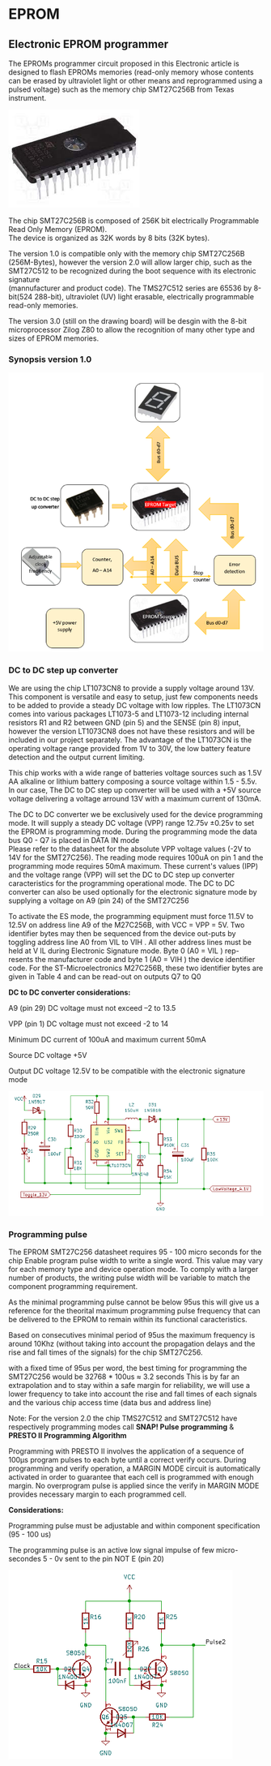 # EPROM
## Electronic EPROM programmer

The EPROMs programmer circuit proposed in this Electronic article is designed to flash 
EPROMs memories (read-only memory whose contents can be erased by ultraviolet light 
or other means and reprogrammed using a pulsed voltage) such as the memory chip SMT27C256B from Texas instrument. 


![image](https://github.com/yoyoberenguer/EPROM/blob/main/27C256.jpg)

The chip SMT27C256B is composed of 256K bit electrically Programmable Read Only Memory (EPROM).  
The device is organized as 32K words by 8 bits  (32K  bytes). 

The version 1.0 is compatible only with the memory chip SMT27C256B (256M-Bytes), however the version 2.0 will
allow larger chip, such as the SMT27C512 to be recognized during the boot sequence with its electronic signature  
(mannufacturer and product code). The  TMS27C512  series  are 65536 by  8-bit(524 288-bit), ultraviolet (UV) 
light erasable, electrically programmable read-only  memories.

The version 3.0 (still on the drawing board) will be desgin with the 8-bit microprocessor Zilog Z80 
to allow the recognition of many other type and sizes of EPROM memories. 

### Synopsis version 1.0


![image](https://github.com/yoyoberenguer/EPROM/blob/main/schematic1_version1.PNG?raw=true)


### DC to DC step up converter
We are using the chip LT1073CN8 to provide a supply voltage around 13V. 
This component is versatile and easy to setup, just few components needs to be added to provide 
a steady DC voltage with low ripples. The LT1073CN comes into various packages LT1073-5 and LT1073-12 
including internal resistors R1 and R2 between GND (pin 5) and the SENSE (pin 8) input, however the 
version LT1073CN8 does not have these resistors and will be included in our project separately. 
The advantage of the LT1073CN is the operating voltage range provided from 1V to 30V, the low battery feature 
detection and the output current limiting.

This chip works with a wide range of batteries voltage sources such as 1.5V AA alkaline or 
lithium battery composing a source voltage within 1.5 - 5.5v. 
In our case, The DC to DC step up converter will be used with a +5V source voltage delivering
a voltage arround 13V with a maximum current of 130mA.

The DC to DC converter we be exclusively used for the device programming mode.
It will supply a steady DC voltage (VPP) range 12.75v ±0.25v to set the EPROM is programming
mode. During the programming mode the data bus Q0 - Q7 is placed in DATA IN mode  
Please refer to the datasheet for the absolute VPP voltage values (-2V to 14V for the SMT27C256).
The reading mode requires 100uA on pin 1 and the programming mode requires 50mA maximum. 
These current's values (IPP) and the voltage range (VPP) will set the DC to DC step up converter caracteristics 
for the programming operational mode.
The DC to DC converter can also be used optionally for the electronic signature mode by supplying a voltage on 
A9 (pin 24) of the SMT27C256
 
To activate the ES mode, the programming equipment must force 11.5V to 12.5V on address line A9 of the
M27C256B, with VCC = VPP = 5V. Two identifier bytes may then be sequenced from the device out-puts by toggling 
address line A0 from VIL to VIH . All other address lines must be held at V IL during Electronic Signature mode. 
Byte 0 (A0 = VIL ) rep-resents the manufacturer code and byte 1 (A0 = VIH ) the device identifier code. 
For the ST-Microelectronics M27C256B, these two identifier bytes are given in Table 4 and can be read-out on
outputs Q7 to Q0

**DC to DC converter considerations:**

A9 (pin 29) DC voltage must not exceed –2 to 13.5

VPP (pin 1) DC voltage must not exceed -2  to 14

Minimum DC current of 100uA and maximum current 50mA

Source DC voltage +5V 

Output DC voltage 12.5V to be compatible with the electronic signature mode



![image](https://github.com/yoyoberenguer/EPROM/blob/main/DC2DC_converter.PNG?raw=true)

### Programming pulse 

The EPROM SMT27C256 datasheet requires 95 - 100 micro seconds for the chip Enable program pulse width to write
a single word. This value may vary for each memory type and device operation mode.
To comply with a larger number of products, the writing pulse width will be variable to match 
the component programming requirement.

As the minimal programming pulse cannot be below 95us this will give us a reference for the theorital maximum 
programming pulse frequency that can be delivered to the EPROM to remain within its functional caracteristics. 

Based on consecutives minimal period of 95us the maximum frequency is around 10Khz (without taking into account 
the propagation delays and the rise and fall times of the signals) for the chip SMT27C256.

with a fixed time of 95us per word, the best timing for programming the SMT27C256 would be 32768 * 100us ≈ 3.2 seconds
This is by far an extrapolation and to stay within a safe margin for reliability, we will use a lower frequency to take
into account the rise and fall times of each signals and the various chip access time (data bus and address line)

Note: 
For the version 2.0 the chip TMS27C512 and SMT27C512 have respectively programming modes call **SNAP! Pulse programming**
& **PRESTO II Programming Algorithm**

Programming with PRESTO II involves the application of a sequence of 100μs program pulses to each byte until a correct verify occurs. 
During programming and verify operation, a MARGIN MODE circuit is automatically activated in order to guarantee that each cell is programmed with enough
margin. No overprogram pulse is applied since the verify in MARGIN MODE provides necessary margin to each programmed cell.




**Considerations:**


Programming pulse must be adjustable and within component specification (95 - 100 us)

The programming pulse is an active low signal impulse of few micro-secondes 5 - 0v sent to the pin NOT E (pin 20)


![image](https://github.com/yoyoberenguer/EPROM/blob/main/PulseGenerator_version2.0.PNG?raw=true)

